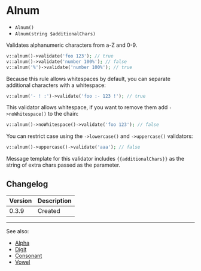 # Alnum

- `Alnum()`
- `Alnum(string $additionalChars)`

Validates alphanumeric characters from a-Z and 0-9.

```php
v::alnum()->validate('foo 123'); // true
v::alnum()->validate('number 100%'); // false
v::alnum('%')->validate('number 100%'); // true
```

Because this rule allows whitespaces by default, you can separate additional
characters with a whitespace:

```php
v::alnum('- ! :')->validate('foo :- 123 !'); // true
```

This validator allows whitespace, if you want to
remove them add `->noWhitespace()` to the chain:

```php
v::alnum()->noWhitespace()->validate('foo 123'); // false
```

You can restrict case using the `->lowercase()` and
`->uppercase()` validators:

```php
v::alnum()->uppercase()->validate('aaa'); // false
```

Message template for this validator includes `{{additionalChars}}` as
the string of extra chars passed as the parameter.

## Changelog

Version | Description
--------|-------------
  0.3.9 | Created

***
See also:

- [Alpha](Alpha.md)
- [Digit](Digit.md)
- [Consonant](Consonant.md)
- [Vowel](Vowel.md)
